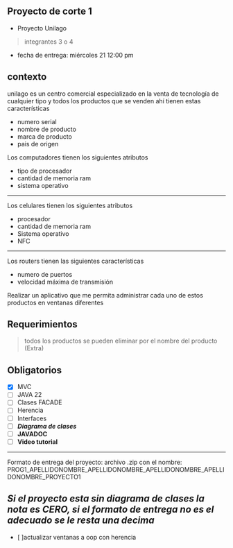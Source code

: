 

## Proyecto de corte 1
* Proyecto Unilago
> integrantes 3 o 4 
* fecha de entrega: miércoles 21 12:00 pm
## contexto
unilago es un centro comercial especializado en la venta de tecnología de cualquier tipo y todos los productos que se venden ahí tienen estas características 
* numero serial 
* nombre de producto 
* marca de producto 
* pais de origen 

Los computadores tienen los siguientes atributos 
* tipo de procesador 
* cantidad de memoria ram
* sistema operativo 
-----------------
Los celulares tienen los siguientes atributos
* procesador
* cantidad de memoria ram 
* Sistema operativo 
* NFC 
----------------------
Los routers tienen las siguientes características 
* numero de puertos 
* velocidad máxima de transmisión 

Realizar un aplicativo que me permita administrar cada uno de estos productos en ventanas diferentes

## Requerimientos 
> todos los productos se pueden eliminar por el nombre del producto (Extra)
## Obligatorios

 - [x] MVC
 - [ ] JAVA 22
 - [ ] Clases FACADE
 - [ ] Herencia
 - [ ] Interfaces
 - [ ] ***Diagrama de clases***
 - [ ] **JAVADOC**
 - [ ] **Video tutorial**
-----------------------------------------------------------------
Formato de entrega del proyecto: archivo .zip con el nombre: PROG1_APELLIDONOMBRE_APELLIDONOMBRE_APELLIDONOMBRE_APELLIDONOMBRE_PROYECTO1

## *Si el proyecto esta sin diagrama de clases la nota es CERO, si el formato de entrega no es el adecuado se le resta una decima*


- [ ]actualizar ventanas a oop con herencia
